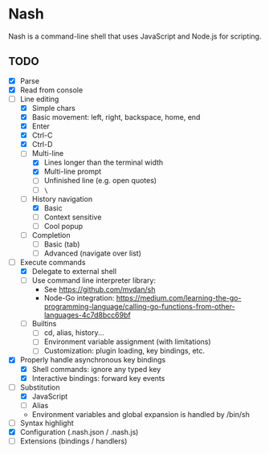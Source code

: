 # Nash
Nash is a command-line shell that uses JavaScript and Node.js for scripting.

## TODO
- [x] Parse
- [x] Read from console
- [ ] Line editing
	- [x] Simple chars
	- [x] Basic movement: left, right, backspace, home, end
	- [x] Enter
	- [x] Ctrl-C
	- [x] Ctrl-D
	- [ ] Multi-line
		- [x] Lines longer than the terminal width
		- [x] Multi-line prompt
		- [ ] Unfinished line (e.g. open quotes)
		- [ ] `\`
	- [ ] History navigation
		- [x] Basic
		- [ ] Context sensitive
		- [ ] Cool popup
	- [ ] Completion
		- [ ] Basic (tab)
		- [ ] Advanced (navigate over list)
- [ ] Execute commands
	- [x] Delegate to external shell
	- [ ] Use command line interpreter library:
		- See https://github.com/mvdan/sh
		- Node-Go integration: https://medium.com/learning-the-go-programming-language/calling-go-functions-from-other-languages-4c7d8bcc69bf
	- [ ] Builtins
		- [ ] cd, alias, history...
		- [ ] Environment variable assignment (with limitations)
		- [ ] Customization: plugin loading, key bindings, etc.
- [x] Properly handle asynchronous key bindings
	- [x] Shell commands: ignore any typed key
	- [x] Interactive bindings: forward key events
- [ ] Substitution
	- [x] JavaScript
	- [ ] Alias
	- Environment variables and global expansion is handled by /bin/sh
- [ ] Syntax highlight
- [x] Configuration (.nash.json / .nash.js)
- [ ] Extensions (bindings / handlers)

